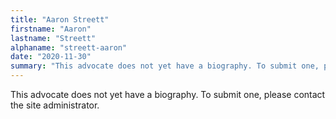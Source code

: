 ```yaml
---
title: "Aaron Streett"
firstname: "Aaron"
lastname: "Streett"
alphaname: "streett-aaron"
date: "2020-11-30"
summary: "This advocate does not yet have a biography. To submit one, please contact the site administrator."
---
```

This advocate does not yet have a biography. To submit one, please contact the site administrator.


